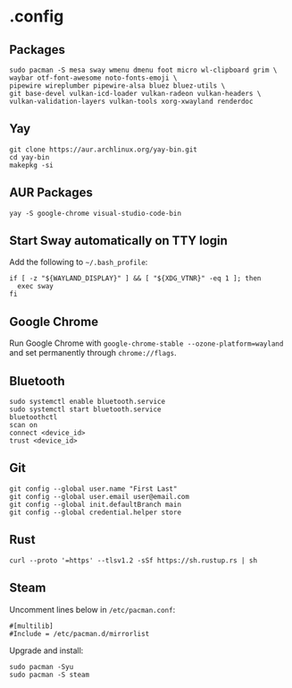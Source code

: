 # .config

## Packages

```
sudo pacman -S mesa sway wmenu dmenu foot micro wl-clipboard grim \
waybar otf-font-awesome noto-fonts-emoji \
pipewire wireplumber pipewire-alsa bluez bluez-utils \
git base-devel vulkan-icd-loader vulkan-radeon vulkan-headers \
vulkan-validation-layers vulkan-tools xorg-xwayland renderdoc
```

## Yay

```
git clone https://aur.archlinux.org/yay-bin.git
cd yay-bin
makepkg -si
```

## AUR Packages

```
yay -S google-chrome visual-studio-code-bin
```

## Start Sway automatically on TTY login

Add the following to `~/.bash_profile`:

```
if [ -z "${WAYLAND_DISPLAY}" ] && [ "${XDG_VTNR}" -eq 1 ]; then
  exec sway
fi
```

## Google Chrome

Run Google Chrome with `google-chrome-stable --ozone-platform=wayland`
and set permanently through `chrome://flags`.

## Bluetooth

```
sudo systemctl enable bluetooth.service
sudo systemctl start bluetooth.service
bluetoothctl
scan on
connect <device_id>
trust <device_id>
```

## Git

```
git config --global user.name "First Last"
git config --global user.email user@email.com
git config --global init.defaultBranch main
git config --global credential.helper store
```

## Rust

```
curl --proto '=https' --tlsv1.2 -sSf https://sh.rustup.rs | sh
```

## Steam

Uncomment lines below in `/etc/pacman.conf`:

```
#[multilib]
#Include = /etc/pacman.d/mirrorlist
```

Upgrade and install:

```
sudo pacman -Syu
sudo pacman -S steam
```
